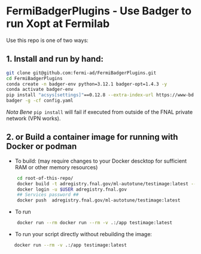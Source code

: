 # FermiBadgerPlugins - Use Badger to run Xopt at Fermilab
Use this repo is one of two ways:

## 1. Install and run by hand:
```bash
git clone git@github.com:fermi-ad/FermiBadgerPlugins.git
cd FermiBadgerPlugins
conda create -n badger-env python=3.12.1 badger-opt=1.4.3 -y
conda activate badger-env 
pip install "acsys[settings]"==0.12.8 --extra-index-url https://www-bd.fnal.gov/pip3 --no-cache-dir
badger -g -cf config.yaml
```
*Nota Bene* ```pip install``` will fail if executed from outside of the FNAL private network (VPN works).

## 2. or Build a container image for running with Docker or podman
 - To build: (may require changes to your Docker descktop for sufficient RAM or other memory resources)
```bash
    cd root-of-this-repo/
    docker build -t adregistry.fnal.gov/ml-autotune/testimage:latest --platform linux/amd64 .
    docker login -u $USER adregistry.fnal.gov
    ## Services password ##
    docker push  adregistry.fnal.gov/ml-autotune/testimage:latest  
```

- To run 
```bash
    docker run --rm docker run --rm -v .:/app testimage:latest 
```
- To run your script directly without rebuilding the image:
```bash
   docker run --rm -v .:/app testimage:latest 
```
